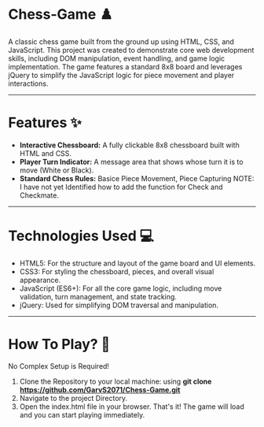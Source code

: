 # Chess-Game ♟️

A  classic chess game built from the ground up using HTML, CSS, and JavaScript. This project was created to demonstrate core web development skills, including DOM manipulation, event handling, and game logic implementation.
The game features a standard 8x8 board and leverages jQuery to simplify the JavaScript logic for piece movement and player interactions.

---

# Features ✨
* **Interactive Chessboard:** A fully clickable 8x8 chessboard built with HTML and CSS.
* **Player Turn Indicator:** A message area that shows whose turn it is to move (White or Black).
* **Standard Chess Rules:** Basice Piece Movement, Piece Capturing
NOTE: I have not yet Identified how to add the function for Check and Checkmate.

---
# Technologies Used 💻
* HTML5: For the structure and layout of the game board and UI elements.
* CSS3: For styling the chessboard, pieces, and overall visual appearance.
* JavaScript (ES6+): For all the core game logic, including move validation, turn management, and state tracking.
* jQuery: Used for simplifying DOM traversal and manipulation.

---
# How To Play? 🚀
No Complex Setup is Required!
1. Clone the Repository to your local machine:  using **git clone https://github.com/GarvS2071/Chess-Game.git**
2. Navigate to the project Directory.
3. Open the index.html file in your browser.
That's it!   The game will load and you can start playing immediately.

